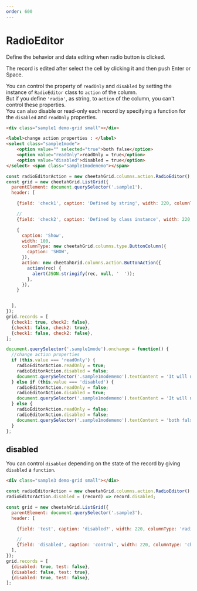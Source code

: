 ```yaml
---
order: 600
---
```


# RadioEditor

Define the behavior and data editing when radio button is clicked.  

The record is edited after select the cell by clicking it and then push Enter or Space.  

You can control the property of `readOnly` and `disabled` by setting the instance of `RadioEditor` class to `action` of the column.  
But if you define `'radio'`, as string, to `action` of the column, you can't control these properties.  
You can also disable or read-only each record by specifying a function for the `disabled` and `readOnly` properties.  

<code-preview>

```html
<div class="sample1 demo-grid small"></div>

<label>change action properties : </label>
<select class="sample1mode">
    <option value="" selected="true">both false</option>
    <option value="readOnly">readOnly = true</option>
    <option value="disabled">disabled = true</option>
</select> <span class="sample1modememo"></span>
```

```js
const radioEditorAction = new cheetahGrid.columns.action.RadioEditor();
const grid = new cheetahGrid.ListGrid({
  parentElement: document.querySelector('.sample1'),
  header: [

    {field: 'check1', caption: 'Defined by string', width: 220, columnType: 'radio', action: 'radio'},

    //
    {field: 'check2', caption: 'Defined by class instance', width: 220, columnType: 'radio', action: radioEditorAction},

    {
      caption: 'Show',
      width: 100,
      columnType: new cheetahGrid.columns.type.ButtonColumn({
        caption: 'SHOW',
      }),
      action: new cheetahGrid.columns.action.ButtonAction({
        action(rec) {
          alert(JSON.stringify(rec, null, '  '));
        },
      }),
    }


  ],
});
grid.records = [
  {check1: true, check2: false},
  {check1: false, check2: true},
  {check1: false, check2: false},
];

document.querySelector('.sample1mode').onchange = function() {
  //change action properties
  if (this.value === 'readOnly') {
    radioEditorAction.readOnly = true;
    radioEditorAction.disabled = false;
    document.querySelector('.sample1modememo').textContent = 'It will not toggle';
  } else if (this.value === 'disabled') {
    radioEditorAction.readOnly = false;
    radioEditorAction.disabled = true;
    document.querySelector('.sample1modememo').textContent = 'It will not toggle and does not respond when hovering the mouse';
  } else {
    radioEditorAction.readOnly = false;
    radioEditorAction.disabled = false;
    document.querySelector('.sample1modememo').textContent = 'both false';
  }
};
```

</code-preview>

## disabled

You can control `disabled` depending on the state of the record by giving `disabled` a `function`.

<code-preview>

```html
<div class="sample3 demo-grid small"></div>
```

```js
const radioEditorAction = new cheetahGrid.columns.action.RadioEditor();
radioEditorAction.disabled = (record) => record.disabled;

const grid = new cheetahGrid.ListGrid({
  parentElement: document.querySelector('.sample3'),
  header: [

    {field: 'test', caption: 'disabled?', width: 220, columnType: 'radio', action: radioEditorAction},

    //
    {field: 'disabled', caption: 'control', width: 220, columnType: 'check', action: 'check'},
  ],
});
grid.records = [
  {disabled: true, test: false},
  {disabled: false, test: true},
  {disabled: true, test: false},
];
```

</code-preview>
